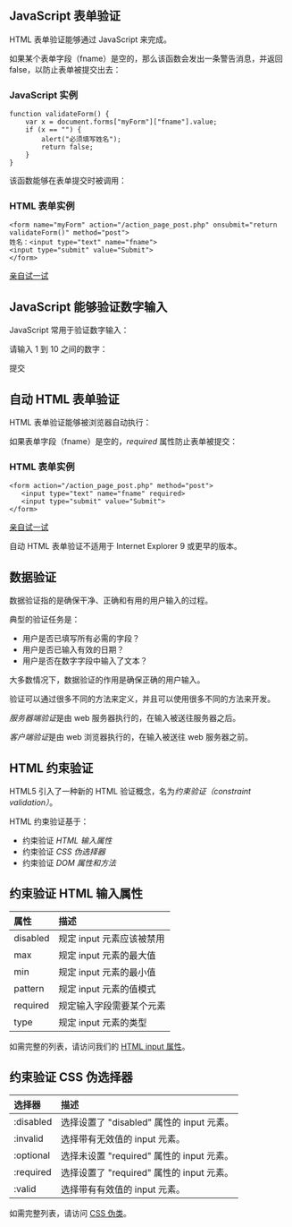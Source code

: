 ## JavaScript 表单验证

HTML 表单验证能够通过 JavaScript 来完成。

如果某个表单字段（fname）是空的，那么该函数会发出一条警告消息，并返回 false，以防止表单被提交出去：

### JavaScript 实例

```
function validateForm() {
    var x = document.forms["myForm"]["fname"].value;
    if (x == "") {
        alert("必须填写姓名");
        return false;
    }
}
```

该函数能够在表单提交时被调用：

### HTML 表单实例

```
<form name="myForm" action="/action_page_post.php" onsubmit="return validateForm()" method="post">
姓名：<input type="text" name="fname">
<input type="submit" value="Submit">
</form>
```

[亲自试一试](https://www.w3school.com.cn/tiy/t.asp?f=js_validation_js)

## JavaScript 能够验证数字输入

JavaScript 常用于验证数字输入：

请输入 1 到 10 之间的数字：

提交 

## 自动 HTML 表单验证

HTML 表单验证能够被浏览器自动执行：

如果表单字段（fname）是空的，*required* 属性防止表单被提交：

### HTML 表单实例

```
<form action="/action_page_post.php" method="post">
   <input type="text" name="fname" required>
   <input type="submit" value="Submit">
</form>
```

[亲自试一试](https://www.w3school.com.cn/tiy/t.asp?f=js_validation_html)

自动 HTML 表单验证不适用于 Internet Explorer 9 或更早的版本。

## 数据验证

数据验证指的是确保干净、正确和有用的用户输入的过程。

典型的验证任务是：

- 用户是否已填写所有必需的字段？
- 用户是否已输入有效的日期？
- 用户是否在数字字段中输入了文本？

大多数情况下，数据验证的作用是确保正确的用户输入。

验证可以通过很多不同的方法来定义，并且可以使用很多不同的方法来开发。

*服务器端验证*是由 web 服务器执行的，在输入被送往服务器之后。

*客户端验证*是由 web 浏览器执行的，在输入被送往 web 服务器之前。

## HTML 约束验证

HTML5 引入了一种新的 HTML 验证概念，名为*约束验证（constraint validation）*。

HTML 约束验证基于：

- 约束验证 *HTML 输入属性*
- 约束验证 *CSS 伪选择器*
- 约束验证 *DOM 属性和方法*

## 约束验证 HTML 输入属性

| 属性     | 描述                      |
| :------- | :------------------------ |
| disabled | 规定 input 元素应该被禁用 |
| max      | 规定 input 元素的最大值   |
| min      | 规定 input 元素的最小值   |
| pattern  | 规定 input 元素的值模式   |
| required | 规定输入字段需要某个元素  |
| type     | 规定 input 元素的类型     |

如需完整的列表，请访问我们的 [HTML input 属性](https://www.w3school.com.cn/html/html_form_attributes.asp)。

## 约束验证 CSS 伪选择器

| 选择器    | 描述                                      |
| :-------- | :---------------------------------------- |
| :disabled | 选择设置了 "disabled" 属性的 input 元素。 |
| :invalid  | 选择带有无效值的 input 元素。             |
| :optional | 选择未设置 "required" 属性的 input 元素。 |
| :required | 选择设置了 "required" 属性的 input 元素。 |
| :valid    | 选择带有有效值的 input 元素。             |

如需完整列表，请访问 [CSS 伪类](https://www.w3school.com.cn/css/css_pseudo_classes.asp)。
